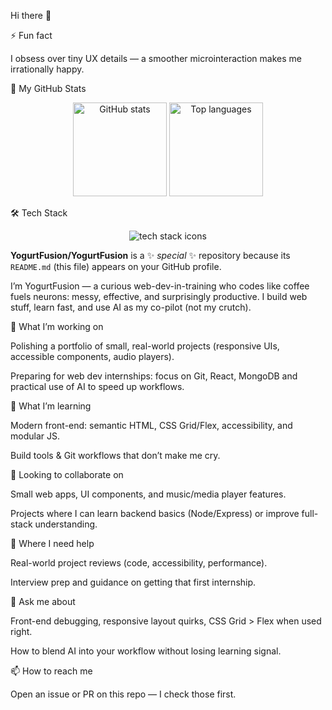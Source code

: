 Hi there 👋

⚡ Fun fact

I obsess over tiny UX details — a smoother microinteraction makes me irrationally happy.

🚀 My GitHub Stats
<p align="center"> <img src="https://github-readme-stats.vercel.app/api?username=YogurtFusion&show_icons=true&theme=tokyonight" alt="GitHub stats" height="150"/> <img src="https://github-readme-stats.vercel.app/api/top-langs/?username=YogurtFusion&layout=compact&theme=tokyonight" alt="Top languages" height="150"/> </p>
🛠️ Tech Stack
<p align="center">
  <img src="https://skillicons.dev/icons?i=react,tailwindcss,bootstrap,mongodb,html,css,js,git,github,vscode" alt="tech stack icons" />
</p>

**YogurtFusion/YogurtFusion** is a ✨ _special_ ✨ repository because its `README.md` (this file) appears on your GitHub profile.
<!--
Here are some ideas to get you started:

- 🔭 I’m currently working on ...
- 🌱 I’m currently learning ...
- 👯 I’m looking to collaborate on ...
- 🤔 I’m looking for help with ...
- 💬 Ask me about ...
- 📫 How to reach me: ...
- 😄 Pronouns: ...
- ⚡ Fun fact: ...
-->


I’m YogurtFusion — a curious web-dev-in-training who codes like coffee fuels neurons: messy, effective, and surprisingly productive.
I build web stuff, learn fast, and use AI as my co-pilot (not my crutch).

🔭 What I’m working on

Polishing a portfolio of small, real-world projects (responsive UIs, accessible components, audio players).

Preparing for web dev internships: focus on  Git, React, MongoDB and practical use of AI to speed up workflows.

🌱 What I’m learning

Modern front-end: semantic HTML, CSS Grid/Flex, accessibility, and modular JS.

Build tools & Git workflows that don’t make me cry.

👯 Looking to collaborate on

Small web apps, UI components, and music/media player features.

Projects where I can learn backend basics (Node/Express) or improve full-stack understanding.

🤔 Where I need help

Real-world project reviews (code, accessibility, performance).

Interview prep and guidance on getting that first internship.

💬 Ask me about

Front-end debugging, responsive layout quirks, CSS Grid > Flex when used right.

How to blend AI into your workflow without losing learning signal.

📫 How to reach me

Open an issue or PR on this repo — I check those first.
